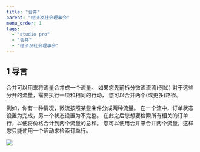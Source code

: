 ```yaml
---
title: "合并"
parent: "经济及社会理事会"
menu_order: 1
tags:
  - "studio pro"
  - "合并"
  - "经济及社会理事会"
---
```


## 1 导言

合并可以用来将流量合并成一个流量。 如果您先前拆分微流流流(例如) 对于这些分开的流量，需要执行一项和相同的行动， 您可以合并两个(或更多)路径。

例如，你有一种情况，微流按照某些条件分成两种流量。 在一个流中，订单状态设置为完成，另一个状态设置为不完整。 在此之后您想要检索所有相关的订单行，以便将价格合计到两个流量的总和。 您可以使用合并来合并两个流量，这样您只能使用一个活动来检索订单行。

![](attachments/decisions/merge.png)


